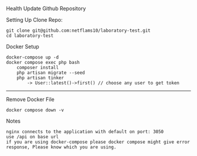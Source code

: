 Health Update
    Github Repository

Setting Up
Clone Repo:

    git clone git@github.com:netflams10/laboratory-test.git
    cd laboratory-test

Docker Setup

    docker-compose up -d
    docker compose exec php bash
        composer install
        php artisan migrate --seed
        php artisan tinker
            -> User::latest()->first() // choose any user to get token

------------------------------------------------------------------------------------------------

Remove Docker File

    docker compose down -v

Notes

    nginx connects to the application with default on port: 3050
    use /api on base url
    if you are using docker-compose please docker compose might give error response, Please know which you are using.
